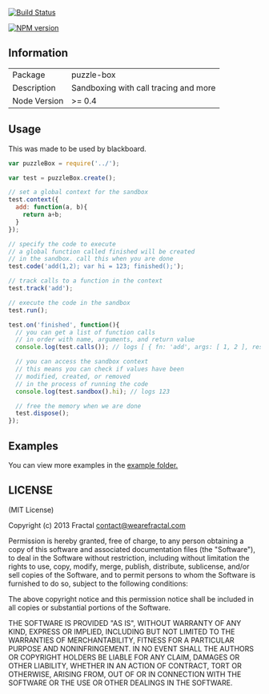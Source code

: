 [![Build Status](https://travis-ci.org/wearefractal/puzzle-box.png?branch=master)](https://travis-ci.org/wearefractal/puzzle-box)

[![NPM version](https://badge.fury.io/js/puzzle-box.png)](http://badge.fury.io/js/puzzle-box)

## Information

<table>
<tr> 
<td>Package</td><td>puzzle-box</td>
</tr>
<tr>
<td>Description</td>
<td>Sandboxing with call tracing and more</td>
</tr>
<tr>
<td>Node Version</td>
<td>>= 0.4</td>
</tr>
</table>

## Usage

This was made to be used by blackboard.

```javascript
var puzzleBox = require('../');

var test = puzzleBox.create();

// set a global context for the sandbox
test.context({
  add: function(a, b){
    return a+b;
  }
});

// specify the code to execute
// a global function called finished will be created
// in the sandbox. call this when you are done
test.code('add(1,2); var hi = 123; finished();');

// track calls to a function in the context
test.track('add');

// execute the code in the sandbox
test.run();

test.on('finished', function(){
  // you can get a list of function calls
  // in order with name, arguments, and return value
  console.log(test.calls()); // logs [ { fn: 'add', args: [ 1, 2 ], result: 3 } ]

  // you can access the sandbox context
  // this means you can check if values have been
  // modified, created, or removed
  // in the process of running the code
  console.log(test.sandbox().hi); // logs 123

  // free the memory when we are done
  test.dispose();
});
```

## Examples

You can view more examples in the [example folder.](https://github.com/wearefractal/puzzle-box/tree/master/examples)

## LICENSE

(MIT License)

Copyright (c) 2013 Fractal <contact@wearefractal.com>

Permission is hereby granted, free of charge, to any person obtaining
a copy of this software and associated documentation files (the
"Software"), to deal in the Software without restriction, including
without limitation the rights to use, copy, modify, merge, publish,
distribute, sublicense, and/or sell copies of the Software, and to
permit persons to whom the Software is furnished to do so, subject to
the following conditions:

The above copyright notice and this permission notice shall be
included in all copies or substantial portions of the Software.

THE SOFTWARE IS PROVIDED "AS IS", WITHOUT WARRANTY OF ANY KIND,
EXPRESS OR IMPLIED, INCLUDING BUT NOT LIMITED TO THE WARRANTIES OF
MERCHANTABILITY, FITNESS FOR A PARTICULAR PURPOSE AND
NONINFRINGEMENT. IN NO EVENT SHALL THE AUTHORS OR COPYRIGHT HOLDERS BE
LIABLE FOR ANY CLAIM, DAMAGES OR OTHER LIABILITY, WHETHER IN AN ACTION
OF CONTRACT, TORT OR OTHERWISE, ARISING FROM, OUT OF OR IN CONNECTION
WITH THE SOFTWARE OR THE USE OR OTHER DEALINGS IN THE SOFTWARE.
